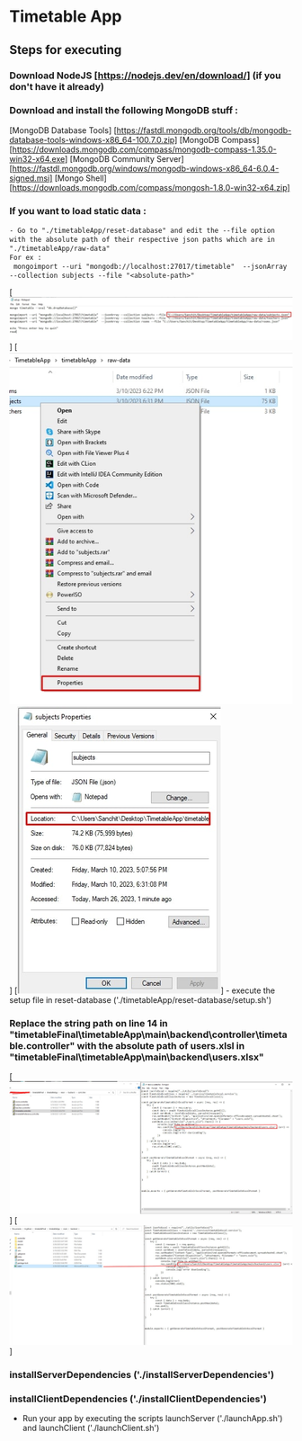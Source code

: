 # Timetable App

## Steps for executing

### Download NodeJS [https://nodejs.dev/en/download/] (if you don't have it already)
### Download and install the following MongoDB stuff : 
 [MongoDB Database Tools]  [https://fastdl.mongodb.org/tools/db/mongodb-database-tools-windows-x86_64-100.7.0.zip]
 [MongoDB Compass]  [https://downloads.mongodb.com/compass/mongodb-compass-1.35.0-win32-x64.exe]
 [MongoDB Community Server]  [https://fastdl.mongodb.org/windows/mongodb-windows-x86_64-6.0.4-signed.msi]
 [Mongo Shell] [https://downloads.mongodb.com/compass/mongosh-1.8.0-win32-x64.zip]

### If you want to load static data :
    - Go to "./timetableApp/reset-database" and edit the --file option with the absolute path of their respective json paths which are in "./timetableApp/raw-data"
    For ex :
     mongoimport --uri "mongodb://localhost:27017/timetable"  --jsonArray --collection subjects --file "<absolute-path>"
  [![1](./readmeResources/setupDatabase.jpg)]
  [![2](./readmeResources/2.jpg)]
  [![3](./readmeResources/3.jpg)]
    - execute the setup file in reset-database ('./timetableApp/reset-database/setup.sh')
    
### Replace the string path on line 14  in "timetableFinal\timetableApp\main\backend\controller\timetable.controller" with the absolute path of users.xlsl in "timetableFinal\timetableApp\main\backend\users.xlsx"

 [![4](./readmeResources/4.jpg)]
 [![5](./readmeResources/5.jpg)]
 
### installServerDependencies ('./installServerDependencies')
 
### installClientDependencies ('./installClientDependencies')
    
- Run your app by executing the scripts launchServer ('./launchApp.sh') and launchClient ('./launchClient.sh')
